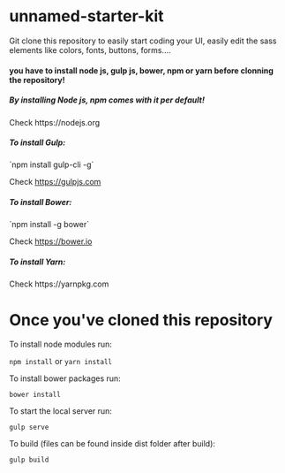 # unnamed-starter-kit
Git clone this repository to easily start coding your UI, easily edit the sass elements like colors, fonts, buttons, forms....

<h4>you have to install node js, gulp js, bower, npm or yarn before clonning the repository!</h4>

<h5>By installing Node js, npm comes with it per default!</h5>
Check https://nodejs.org

<h5>To install Gulp:</h5>
`npm install gulp-cli -g`

Check https://gulpjs.com 

<h5>To install Bower:</h5>
`npm install -g bower`

Check https://bower.io 

<h5>To install Yarn:</h5>
Check https://yarnpkg.com

# Once you've cloned this repository
To install node modules run:

`npm install` or `yarn install`

To install bower packages run:

`bower install`

To start the local server run:

`gulp serve`

To build (files can be found inside dist folder after build):

`gulp build`
